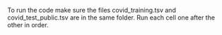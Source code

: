 To run the code make sure the files covid_training.tsv and covid_test_public.tsv are in the same folder.
Run each cell one after the other in order.
